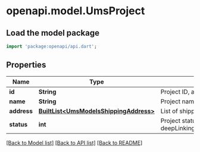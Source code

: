 # openapi.model.UmsProject

## Load the model package
```dart
import 'package:openapi/api.dart';
```

## Properties
Name | Type | Description | Notes
------------ | ------------- | ------------- | -------------
**id** | **String** | Project ID, as retrievable from <a href=\"?deepLinking=true#/Project/Get\"></a> | 
**name** | **String** | Project name | [optional] 
**address** | [**BuiltList&lt;UmsModelsShippingAddress&gt;**](UmsModelsShippingAddress.md) | List of shippingaddresses for project | [optional] 
**status** | **int** | Project status Id, as retrievable from <a href=\"?deepLinking=true&urls.primaryName=v1.3#/Shipping/ShippingAddressStatus\">/api/Shipping</a> | [optional] 

[[Back to Model list]](../README.md#documentation-for-models) [[Back to API list]](../README.md#documentation-for-api-endpoints) [[Back to README]](../README.md)


